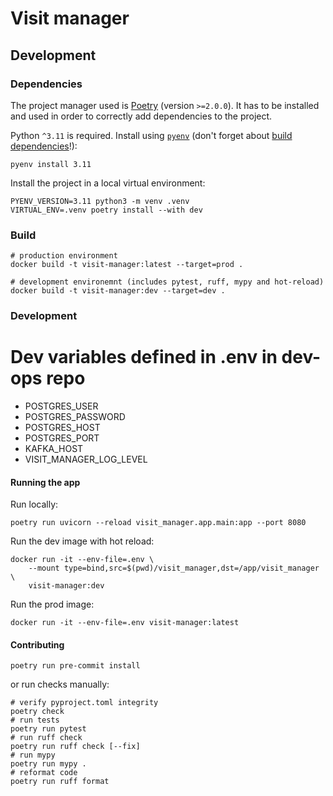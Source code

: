 # Visit manager

## Development

### Dependencies

The project manager used is [Poetry](https://python-poetry.org/) (version `>=2.0.0`).
It has to be installed and used in order to correctly add dependencies to the project.

Python `^3.11` is required. Install using [`pyenv`](https://github.com/pyenv/pyenv) (don't forget about [build dependencies](https://github.com/pyenv/pyenv)!):

```shell
pyenv install 3.11
```

Install the project in a local virtual environment:
```shell
PYENV_VERSION=3.11 python3 -m venv .venv
VIRTUAL_ENV=.venv poetry install --with dev
```

### Build

```shell
# production environment
docker build -t visit-manager:latest --target=prod .

# development environemnt (includes pytest, ruff, mypy and hot-reload)
docker build -t visit-manager:dev --target=dev .
```

### Development

# Dev variables defined in .env in dev-ops repo

- POSTGRES_USER
- POSTGRES_PASSWORD
- POSTGRES_HOST
- POSTGRES_PORT
- KAFKA_HOST
- VISIT_MANAGER_LOG_LEVEL

#### Running the app

Run locally:

```shell
poetry run uvicorn --reload visit_manager.app.main:app --port 8080
 ```

Run the dev image with hot reload:

```shell
docker run -it --env-file=.env \
    --mount type=bind,src=$(pwd)/visit_manager,dst=/app/visit_manager \
    visit-manager:dev
```

Run the prod image:

```shell
docker run -it --env-file=.env visit-manager:latest
```

#### Contributing

```shell
poetry run pre-commit install
```

or run checks manually:

```shell
# verify pyproject.toml integrity
poetry check
# run tests
poetry run pytest
# run ruff check
poetry run ruff check [--fix]
# run mypy
poetry run mypy .
# reformat code
poetry run ruff format
```
